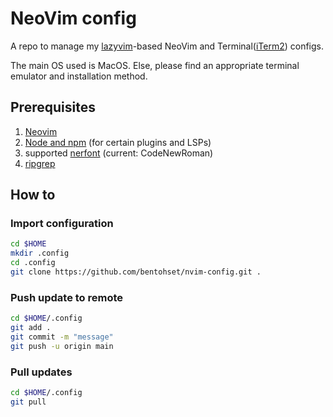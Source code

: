 # NeoVim config

A repo to manage my [lazyvim](http://www.lazyvim.org/)-based NeoVim and Terminal([iTerm2](https://iterm2.com/)) configs.

The main OS used is MacOS. Else, please find an appropriate terminal emulator and installation method.

## Prerequisites

1. [Neovim](https://neovim.io/)
2. [Node and npm](https://docs.npmjs.com/downloading-and-installing-node-js-and-npm) (for certain plugins and LSPs)
3. supported [nerfont](https://www.nerdfonts.com/font-downloads) (current: CodeNewRoman)
4. [ripgrep](https://github.com/BurntSushi/ripgrep)

## How to

### Import configuration

```bash
cd $HOME
mkdir .config
cd .config
git clone https://github.com/bentohset/nvim-config.git .
```

### Push update to remote

```bash
cd $HOME/.config
git add .
git commit -m "message"
git push -u origin main
```

### Pull updates

```bash
cd $HOME/.config
git pull
```
